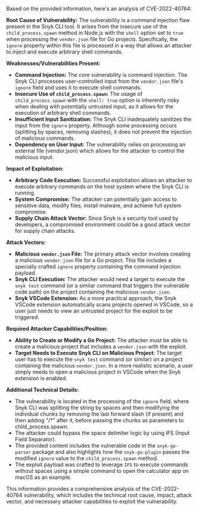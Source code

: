 Based on the provided information, here's an analysis of CVE-2022-40764:

**Root Cause of Vulnerability:**
The vulnerability is a command injection flaw present in the Snyk CLI tool. It arises from the insecure use of the `child_process.spawn` method in Node.js with the `shell` option set to `true` when processing the `vendor.json` file for Go projects. Specifically, the `ignore` property within this file is processed in a way that allows an attacker to inject and execute arbitrary shell commands.

**Weaknesses/Vulnerabilities Present:**

*   **Command Injection:** The core vulnerability is command injection. The Snyk CLI processes user-controlled input from the `vendor.json` file's `ignore` field and uses it to execute shell commands.
*   **Insecure Use of `child_process.spawn`:** The usage of `child_process.spawn` with the `shell: true` option is inherently risky when dealing with potentially untrusted input, as it allows for the execution of arbitrary shell commands.
*   **Insufficient Input Sanitization:** The Snyk CLI inadequately sanitizes the input from the `ignore` property. Although some processing occurs (splitting by spaces, removing slashes), it does not prevent the injection of malicious commands.
*   **Dependency on User Input:** The vulnerability relies on processing an external file (vendor.json) which allows for the attacker to control the malicious input.

**Impact of Exploitation:**

*   **Arbitrary Code Execution:** Successful exploitation allows an attacker to execute arbitrary commands on the host system where the Snyk CLI is running.
*   **System Compromise:** The attacker can potentially gain access to sensitive data, modify files, install malware, and achieve full system compromise.
*   **Supply Chain Attack Vector:** Since Snyk is a security tool used by developers, a compromised environment could be a good attack vector for supply chain attacks.

**Attack Vectors:**

*   **Malicious `vendor.json` File:** The primary attack vector involves creating a malicious `vendor.json` file for a Go project. This file includes a specially crafted `ignore` property containing the command injection payload.
*   **Snyk CLI Execution:** The attacker would need a target to execute the `snyk test` command (or a similar command that triggers the vulnerable code path) on the project containing the malicious `vendor.json`.
*   **Snyk VSCode Extension:** As a more practical approach, the Snyk VSCode extension automatically scans projects opened in VSCode, so a user just needs to view an untrusted project for the exploit to be triggered.

**Required Attacker Capabilities/Position:**

*   **Ability to Create or Modify a Go Project:** The attacker must be able to create a malicious project that includes a `vendor.json` with the exploit.
*   **Target Needs to Execute Snyk CLI on Malicious Project**: The target user has to execute the `snyk test` command (or similar) on a project containing the malicious `vendor.json`. In a more realistic scenario, a user simply needs to open a malicious project in VSCode when the Snyk extension is enabled.

**Additional Technical Details:**

*   The vulnerability is located in the processing of the `ignore` field, where Snyk CLI was splitting the string by spaces and then modifying the individual chunks by removing the last forward slash (if present) and then adding "/*" after it, before passing the chunks as parameters to child\_process.spawn.
*   The attacker could bypass the space delimiter logic by using IFS (Input Field Separator).
*   The provided content includes the vulnerable code in the `snyk-go-parser` package and also highlights how the `snyk-go-plugin` passes the modified `ignore` value to the `child_process.spawn` method.
*   The exploit payload was crafted to leverage `IFS` to execute commands without spaces using a simple command to open the calculator app on macOS as an example.

This information provides a comprehensive analysis of the CVE-2022-40764 vulnerability, which includes the technical root cause, impact, attack vector, and necessary attacker capabilities to exploit the vulnerability.